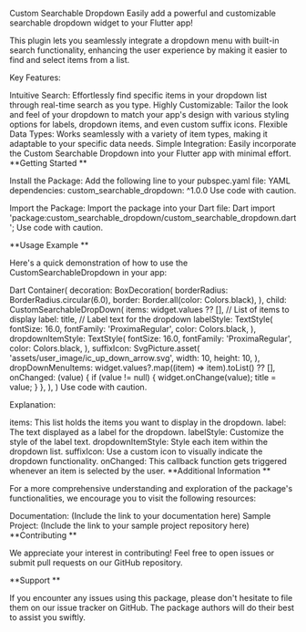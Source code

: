 Custom Searchable Dropdown
Easily add a powerful and customizable searchable dropdown widget to your Flutter app!

This plugin lets you seamlessly integrate a dropdown menu with built-in search functionality, enhancing the user experience by making it easier to find and select items from a list.

Key Features:

Intuitive Search: Effortlessly find specific items in your dropdown list through real-time search as you type.
Highly Customizable: Tailor the look and feel of your dropdown to match your app's design with various styling options for labels, dropdown items, and even custom suffix icons.
Flexible Data Types: Works seamlessly with a variety of item types, making it adaptable to your specific data needs.
Simple Integration: Easily incorporate the Custom Searchable Dropdown into your Flutter app with minimal effort.
**Getting Started **

Install the Package: Add the following line to your pubspec.yaml file:
YAML
dependencies:
custom_searchable_dropdown: ^1.0.0
Use code with caution.

Import the Package: Import the package into your Dart file:
Dart
import 'package:custom_searchable_dropdown/custom_searchable_dropdown.dart';
Use code with caution.

**Usage Example **

Here's a quick demonstration of how to use the CustomSearchableDropdown in your app:

Dart
Container(
decoration: BoxDecoration(
borderRadius: BorderRadius.circular(6.0),
border: Border.all(color: Colors.black),
),
child: CustomSearchableDropDown(
items: widget.values ?? [], // List of items to display
label: title, // Label text for the dropdown
labelStyle: TextStyle(
fontSize: 16.0,
fontFamily: 'ProximaRegular',
color: Colors.black,
),
dropdownItemStyle: TextStyle(
fontSize: 16.0,
fontFamily: 'ProximaRegular',
color: Colors.black,
),
suffixIcon: SvgPicture.asset(
'assets/user_image/ic_up_down_arrow.svg',
width: 10,
height: 10,
),
dropDownMenuItems: widget.values?.map((item) => item).toList() ?? [],
onChanged: (value) {
if (value != null) {
widget.onChange(value);
title = value;
}
},
),
)
Use code with caution.

Explanation:

items: This list holds the items you want to display in the dropdown.
label: The text displayed as a label for the dropdown.
labelStyle: Customize the style of the label text.
dropdownItemStyle: Style each item within the dropdown list.
suffixIcon: Use a custom icon to visually indicate the dropdown functionality.
onChanged: This callback function gets triggered whenever an item is selected by the user.
**Additional Information **

For a more comprehensive understanding and exploration of the package's functionalities, we encourage you to visit the following resources:

Documentation: (Include the link to your documentation here)
Sample Project: (Include the link to your sample project repository here)
**Contributing **

We appreciate your interest in contributing! Feel free to open issues or submit pull requests on our GitHub repository.

**Support **

If you encounter any issues using this package, please don't hesitate to file them on our issue tracker on GitHub. The package authors will do their best to assist you swiftly.